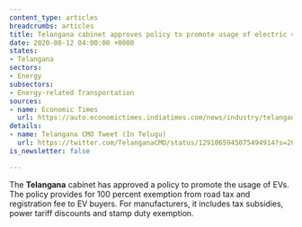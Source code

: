```yaml
---
content_type: articles
breadcrumbs: articles
title: Telangana cabinet approves policy to promote usage of electric vehicles (EV)
date: 2020-08-12 04:00:00 +0000
states:
- Telangana
sectors:
- Energy
subsectors:
- Energy-related Transportation
sources:
- name: Economic Times
  url: https://auto.economictimes.indiatimes.com/news/industry/telangana-govt-exempts-evs-from-road-tax-registration-fees-under-new-policy/77390154
details:
- name: Telangana CMO Tweet (In Telugu)
  url: https://twitter.com/TelanganaCMO/status/1291065945075494914?s=20
is_newsletter: false

---
```

The **Telangana** cabinet has approved a policy to promote the usage of EVs. The policy provides for 100 percent exemption from road tax and registration fee to EV buyers. For manufacturers, it includes tax subsidies, power tariff discounts and stamp duty exemption.
